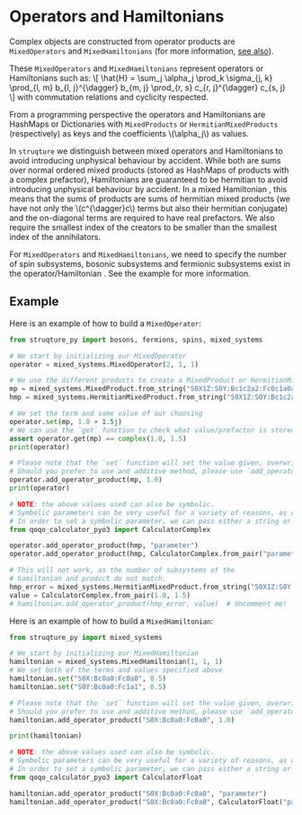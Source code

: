 # Operators and Hamiltonians

Complex objects are constructed from operator products are `MixedOperators` and `MixedHamiltonians`
(for more information, [see also](../container_types/operators_hamiltonians_and_systems.md)).

These `MixedOperators` and `MixedHamiltonians` represent operators or Hamiltonians such as:
\\[ \hat{H} = \sum_j \alpha_j \prod_k \sigma_{j, k} \prod_{l, m} b_{l, j}^{\dagger} b_{m, j} \prod_{r, s} c_{r, j}^{\dagger} c_{s, j} \\]
with commutation relations and cyclicity respected.

From a programming perspective the operators and Hamiltonians are HashMaps or Dictionaries with `MixedProducts` or `HermitianMixedProducts` (respectively) as keys and the coefficients \\(\alpha_j\\) as values. 

In `struqture` we distinguish between mixed operators and Hamiltonians to avoid introducing unphysical behaviour by accident.
While both are sums over normal ordered mixed products (stored as HashMaps of products with a complex prefactor), Hamiltonians are guaranteed to be hermitian to avoid introducing unphysical behaviour by accident. In a mixed Hamiltonian , this means that the sums of products are sums of hermitian mixed products (we have not only the \\(c^{\dagger}c\\) terms but also their hermitian conjugate) and the on-diagonal terms are required to have real prefactors. We also require the smallest index of the creators to be smaller than the smallest index of the annihilators.

For `MixedOperators` and `MixedHamiltonians`, we need to specify the number of spin subsystems, bosonic subsystems and fermionic subsystems exist in the operator/Hamiltonian . See the example for more information.

## Example

Here is an example of how to build a `MixedOperator`:

```python
from struqture_py import bosons, fermions, spins, mixed_systems

# We start by initializing our MixedOperator
operator = mixed_systems.MixedOperator(2, 1, 1)

# We use the different products to create a MixedProduct or HermitianMixedProduct
mp = mixed_systems.MixedProduct.from_string("S0X1Z:S0Y:Bc1c2a2:Fc0c1a0a1")
hmp = mixed_systems.HermitianMixedProduct.from_string("S0X1Z:S0Y:Bc1c2a2:Fc0c1a0a1")

# We set the term and some value of our choosing
operator.set(mp, 1.0 + 1.5j)
# We can use the `get` function to check what value/prefactor is stored for the FermionProduct
assert operator.get(mp) == complex(1.0, 1.5)
print(operator)

# Please note that the `set` function will set the value given, overwriting any previous value.
# Should you prefer to use and additive method, please use `add_operator_product`:
operator.add_operator_product(mp, 1.0)
print(operator)

# NOTE: the above values used can also be symbolic.
# Symbolic parameters can be very useful for a variety of reasons, as detailed in the introduction.
# In order to set a symbolic parameter, we can pass either a string or use the `qoqo_calculator_pyo3` package:
from qoqo_calculator_pyo3 import CalculatorComplex

operator.add_operator_product(hmp, "parameter")
operator.add_operator_product(hmp, CalculatorComplex.from_pair("parameter", 0.0))

# This will not work, as the number of subsystems of the
# hamiltonian and product do not match.
hmp_error = mixed_systems.HermitianMixedProduct.from_string("S0X1Z:S0Y:Fc0c1a0a1")
value = CalculatorComplex.from_pair(1.0, 1.5)
# hamiltonian.add_operator_product(hmp_error, value)  # Uncomment me!
```

Here is an example of how to build a `MixedHamiltonian`:

```python
from struqture_py import mixed_systems

# We start by initializing our MixedHamiltonian
hamiltonian = mixed_systems.MixedHamiltonian(1, 1, 1)
# We set both of the terms and values specified above
hamiltonian.set("S0X:Bc0a0:Fc0a0", 0.5)
hamiltonian.set("S0Y:Bc0a0:Fc1a1", 0.5)

# Please note that the `set` function will set the value given, overwriting any previous value.
# Should you prefer to use and additive method, please use `add_operator_product`:
hamiltonian.add_operator_product("S0X:Bc0a0:Fc0a0", 1.0)

print(hamiltonian)

# NOTE: the above values used can also be symbolic.
# Symbolic parameters can be very useful for a variety of reasons, as detailed in the introduction.
# In order to set a symbolic parameter, we can pass either a string or use the `qoqo_calculator_pyo3` package:
from qoqo_calculator_pyo3 import CalculatorFloat

hamiltonian.add_operator_product("S0X:Bc0a0:Fc0a0", "parameter")
hamiltonian.add_operator_product("S0X:Bc0a0:Fc0a0", CalculatorFloat("parameter"))
```
